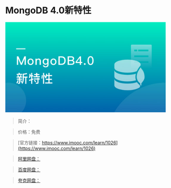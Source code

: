 # MongoDB 4.0新特性

![img](../../assets/5fe443050001969605400304.jpg)

> 简介：

> 价格：免费

> [官方链接：https://www.imooc.com/learn/1026](https://www.imooc.com/learn/1026)

> [阿里网盘：]()

> [百度网盘：]()

> [夸克网盘：]()
